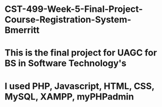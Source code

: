 # CST-499-Week-5-Final-Project-Course-Registration-System-Bmerritt
# This is the final project for UAGC for BS in Software Technology's
# I used PHP, Javascript, HTML, CSS, MySQL, XAMPP, myPHPadmin
# 
